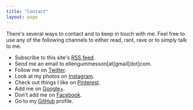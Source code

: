 ```yaml
---
title: "Contact"
layout: page
---
```


There's several ways to contact and to keep in touch with me. Feel free to use any of the following channels to either read, rant, rave or to simply talk to me.

- Subscribe to this site's [RSS feed](/feed.xml "RSS Feed").
- Send me an email to ellengummesson[at]gmail[dot]com.
- Follow me on [Twitter](https://twitter.com/pratnarkoman "Twitter").
- Look at my photos on [Instagram](http://instagram.com/pratnarkoman/ "Instagram").
- Check out things I like on [Pinterest](http://www.pinterest.com/gummesson/ "Pinterest").
- Add me on [Google+](https://plus.google.com/108569513108478415869 "Google+").
- Don't add me on [Facebook](http://www.facebook.com/ellen.gummesson "Facebook").
- Go to my [GitHub](https://github.com/gummesson "GitHub") profile.